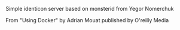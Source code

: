 Simple identicon server based on monsterid from Yegor Nomerchuk

From "Using Docker" by Adrian Mouat published by O'reilly Media
